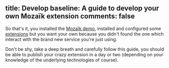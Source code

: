 title: Develop
baseline: A guide to develop your own Mozaïk extension
comments: false
---
So that's it, you installed the [Mozaïk demo](https://github.com/plouc/mozaik-demo), installed and configured some [extensions](/extensions) but you want your own because you didn't found the one which interact with the brand new service you're just using.

Don't be shy, take a deep breath and carefully follow this guide, you should be able to publish your crazy extension in a day or two (depending on your knowledge of the underlying technologies of course).

